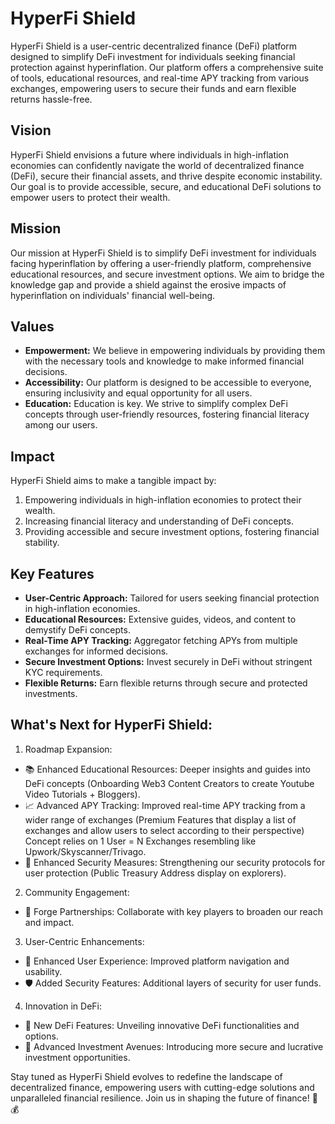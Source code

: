# HyperFi Shield

HyperFi Shield is a user-centric decentralized finance (DeFi) platform designed to simplify DeFi investment for individuals seeking financial protection against hyperinflation. Our platform offers a comprehensive suite of tools, educational resources, and real-time APY tracking from various exchanges, empowering users to secure their funds and earn flexible returns hassle-free.

## Vision
HyperFi Shield envisions a future where individuals in high-inflation economies can confidently navigate the world of decentralized finance (DeFi), secure their financial assets, and thrive despite economic instability. Our goal is to provide accessible, secure, and educational DeFi solutions to empower users to protect their wealth.

## Mission
Our mission at HyperFi Shield is to simplify DeFi investment for individuals facing hyperinflation by offering a user-friendly platform, comprehensive educational resources, and secure investment options. We aim to bridge the knowledge gap and provide a shield against the erosive impacts of hyperinflation on individuals' financial well-being.

## Values
- **Empowerment:** We believe in empowering individuals by providing them with the necessary tools and knowledge to make informed financial decisions.
- **Accessibility:** Our platform is designed to be accessible to everyone, ensuring inclusivity and equal opportunity for all users.
- **Education:** Education is key. We strive to simplify complex DeFi concepts through user-friendly resources, fostering financial literacy among our users.

## Impact
HyperFi Shield aims to make a tangible impact by:

1. Empowering individuals in high-inflation economies to protect their wealth.
2. Increasing financial literacy and understanding of DeFi concepts.
3. Providing accessible and secure investment options, fostering financial stability.

## Key Features

- **User-Centric Approach:** Tailored for users seeking financial protection in high-inflation economies.
- **Educational Resources:** Extensive guides, videos, and content to demystify DeFi concepts.
- **Real-Time APY Tracking:** Aggregator fetching APYs from multiple exchanges for informed decisions.
- **Secure Investment Options:** Invest securely in DeFi without stringent KYC requirements.
- **Flexible Returns:** Earn flexible returns through secure and protected investments.

## What's Next for HyperFi Shield:

1. Roadmap Expansion:
- 📚 Enhanced Educational Resources: Deeper insights and guides into DeFi concepts (Onboarding Web3 Content Creators to create Youtube Video Tutorials + Bloggers).
- 📈 Advanced APY Tracking: Improved real-time APY tracking from a wider range of exchanges (Premium Features that display a list of exchanges and allow users to select according to their perspective) Concept relies on 1 User = N Exchanges resembling like Upwork/Skyscanner/Trivago.
- 🔐 Enhanced Security Measures: Strengthening our security protocols for user protection (Public Treasury Address display on explorers).

2. Community Engagement:
- 🤝 Forge Partnerships: Collaborate with key players to broaden our reach and impact.

3. User-Centric Enhancements:
- 📱 Enhanced User Experience: Improved platform navigation and usability.
- 🛡️ Added Security Features: Additional layers of security for user funds.

4. Innovation in DeFi:
- 🌟 New DeFi Features: Unveiling innovative DeFi functionalities and options.
- 🚀 Advanced Investment Avenues: Introducing more secure and lucrative investment opportunities.

Stay tuned as HyperFi Shield evolves to redefine the landscape of decentralized finance, empowering users with cutting-edge solutions and unparalleled financial resilience. Join us in shaping the future of finance! 🌟💰
